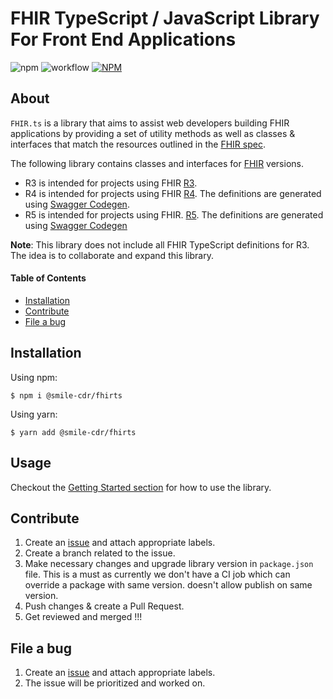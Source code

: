 # FHIR TypeScript / JavaScript Library For Front End Applications

![npm](https://img.shields.io/npm/v/@smile-cdr/fhirts) ![workflow](https://github.com/smilecdr/FHIR.ts/actions/workflows/npm-publish.yml/badge.svg) [![NPM](https://img.shields.io/npm/l/@smile-cdr/fhirts)](./LICENSE)

## About 

`FHIR.ts` is a library that aims to assist web developers building FHIR applications by providing a set of utility methods as well as classes & interfaces that match the resources outlined in the [FHIR spec](https://www.hl7.org/fhir/).

The following library contains classes and interfaces for [FHIR](https://www.hl7.org/fhir/) versions.

* R3 is intended for projects using FHIR [R3](https://www.hl7.org/fhir/stu3/).
* R4 is intended for projects using FHIR  [R4](https://hl7.org/fhir/R4/). The definitions are generated using [Swagger Codegen](https://github.com/swagger-api/swagger-codegen).
* R5 is intended for projects using FHIR. [R5](https://hl7.org/fhir/R5/). The definitions are generated using [Swagger Codegen](https://github.com/swagger-api/swagger-codegen)


**Note**: This library does not include all FHIR TypeScript definitions for R3. The idea is to collaborate and expand this library.

#### Table of Contents

- [Installation](#installation)
- [Contribute](#contribute)
- [File a bug](#file-a-bug)

## Installation

Using npm:
```shell
$ npm i @smile-cdr/fhirts
```

Using yarn: 
```shell
$ yarn add @smile-cdr/fhirts
``` 

## Usage

Checkout the [Getting Started section](GETTINGSTARTED.md) for how to use the library.

## Contribute

1. Create an [issue](https://github.com/smilecdr/FHIR.ts/issues) and attach appropriate labels.
2. Create a branch related to the issue.
3. Make necessary changes and upgrade library version in `package.json` file. This is a must as currently we don't have a CI job which can override a package with same version. doesn't allow publish on same version.
4. Push changes & create a Pull Request.
5. Get reviewed and merged !!!


## File a bug

1. Create an [issue](https://github.com/smilecdr/FHIR.ts/issues) and attach appropriate labels.
2. The issue will be prioritized and worked on.



